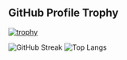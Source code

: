 ## GitHub Profile Trophy
[![trophy](https://github-profile-trophy.vercel.app/?username=Mohamad-Farhan&theme=juicyfresh)](https://github.com/ryo-ma/github-profile-trophy)

![GitHub Streak](https://github-readme-streak-stats.herokuapp.com/?user=Mohamad-Farhan&theme=radical) ![Top Langs](https://github-readme-stats.vercel.app/api/top-langs/?username=Mohamad-Farhan&theme=dark&layout=compact)



